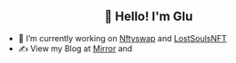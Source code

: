 <h2 align="center">👋 Hello! I'm Glu</h2>

- 🔭 I’m currently working on [Nftyswap](https://github.com/Ecto-Finance) and [LostSoulsNFT](https://twitter.com/0xglu)
- ✍️ View my Blog at [Mirror](https://mirror.xyz/0xglu.eth) and [](https://blog.nftyswap.org)
